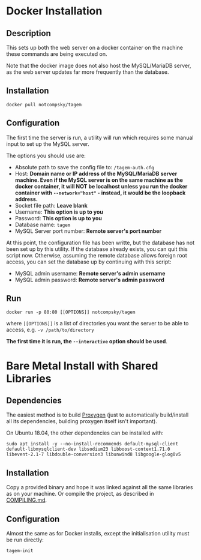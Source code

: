 # Docker Installation

## Description

This sets up both the web server on a docker container on the machine these commands are being executed on.

Note that the docker image does not also host the MySQL/MariaDB server, as the web server updates far more frequently than the database.

## Installation

	docker pull notcompsky/tagem

## Configuration

The first time the server is run, a utility will run which requires some manual input to set up the MySQL server.

The options you should use are:

* Absolute path to save the config file to: `/tagem-auth.cfg`
* Host: **Domain name or IP address of the MySQL/MariaDB server machine. Even if the MySQL server is on the same machine as the docker container, it will NOT be localhost unless you run the docker container with `--network="host"` - instead, it would be the loopback address.**
* Socket file path: **Leave blank**
* Username: **This option is up to you**
* Password: **This option is up to you**
* Database name: `tagem`
* MySQL Server port number: **Remote server's port number**

At this point, the configuration file has been writte, but the database has not been set up by this utility. If the database already exists, you can quit this script now. Otherwise, assuming the remote database allows foreign root access, you can set the database up by continuing with this script:

* MySQL admin username: **Remote server's admin username**
* MySQL admin password: **Remote server's admin password**

## Run

	docker run -p 80:80 [[OPTIONS]] notcompsky/tagem

where `[[OPTIONS]]` is a list of directories you want the server to be able to access, e.g. `-v /path/to/directory`

**The first time it is run, the `--interactive` option should be used**.


# Bare Metal Install with Shared Libraries

## Dependencies

The easiest method is to build [Proxygen](https://github.com/facebook/proxygen) (just to automatically build/install all its dependencies, building proxygen itself isn't important).

On Ubuntu 18.04, the other dependencies can be installed with:

	sudo apt install -y --no-install-recommends default-mysql-client default-libmysqlclient-dev libsodium23 libboost-context1.71.0 libevent-2.1-7 libdouble-conversion3 libunwind8 libgoogle-glog0v5 

## Installation

Copy a provided binary and hope it was linked against all the same libraries as on your machine.
Or compile the project, as described in [COMPILING.md](COMPILING.md).

## Configuration

Almost the same as for Docker installs, except the initialisation utility must be run directly:

	tagem-init

